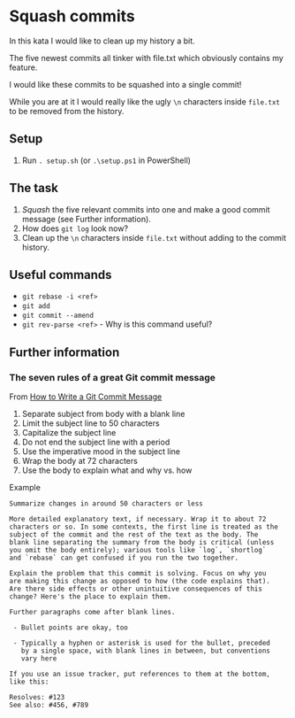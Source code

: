# Squash commits

In this kata I would like to clean up my history a bit.

The five newest commits all tinker with file.txt which obviously contains my feature.

I would like these commits to be squashed into a single commit!

While you are at it I would really like the ugly `\n` characters inside `file.txt` to be removed from the history.

## Setup

1. Run `. setup.sh` (or `.\setup.ps1` in PowerShell)

## The task

1. _Squash_ the five relevant commits into one and make a good commit message (see Further information).
2. How does `git log` look now?
3. Clean up the `\n` characters inside `file.txt` without adding to the commit history.

## Useful commands

- `git rebase -i <ref>`
- `git add`
- `git commit --amend`
- `git rev-parse <ref>` - Why is this command useful?

## Further information

### The seven rules of a great Git commit message

From [How to Write a Git Commit Message](chris.beams.io/posts/git-commit/)

1. Separate subject from body with a blank line
2. Limit the subject line to 50 characters
3. Capitalize the subject line
4. Do not end the subject line with a period
5. Use the imperative mood in the subject line
6. Wrap the body at 72 characters
7. Use the body to explain what and why vs. how

Example
```
Summarize changes in around 50 characters or less

More detailed explanatory text, if necessary. Wrap it to about 72
characters or so. In some contexts, the first line is treated as the
subject of the commit and the rest of the text as the body. The
blank line separating the summary from the body is critical (unless
you omit the body entirely); various tools like `log`, `shortlog`
and `rebase` can get confused if you run the two together.

Explain the problem that this commit is solving. Focus on why you
are making this change as opposed to how (the code explains that).
Are there side effects or other unintuitive consequences of this
change? Here's the place to explain them.

Further paragraphs come after blank lines.

 - Bullet points are okay, too

 - Typically a hyphen or asterisk is used for the bullet, preceded
   by a single space, with blank lines in between, but conventions
   vary here

If you use an issue tracker, put references to them at the bottom,
like this:

Resolves: #123
See also: #456, #789
```
